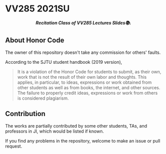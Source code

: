 # VV285 2021SU

<p align="center"><b><i>
	Recitation Class of VV285 Lectures Slides📚.
</i></b></p>

## About Honor Code

 The owner of this repository doesn't take any commission for others' faults.

According to the SJTU student handbook (2019 version),

> It is a violation of the Honor Code for students to submit, as their own, work that is not the result of their own labor and thoughts. This applies, in particular, to ideas, expressions or work obtained from other students as well as from books, the internet, and other sources. The failure to properly credit ideas, expressions or work from others is considered plagiarism.

## Contribution

The works are partially contributed by some other students, TAs, and professors in JI, which would be listed if known.

If you find any problems in the repository, welcome to make an issue or pull request.
